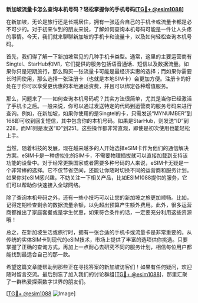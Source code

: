 **新加坡流量卡怎么查询本机号码？轻松掌握你的手机号码[[TG💪+ @esim1088](https://t.me/s/esim1088)]**

在新加坡，无论是旅行还是长期居住，拥有一张适合自己的手机卡或流量卡都是必不可少的。对于初来乍到的朋友来说，了解如何查询本机号码可能是一件让人头疼的事情。今天，我们就来聊聊新加坡的手机卡和流量卡，以及如何轻松查询本机号码。

首先，我们得了解一下新加坡常见的几种手机卡类型。通常，这里的主要运营商有Singtel、StarHub和M1，它们提供的服务包括语音通话、短信以及数据流量。如果你只是短期旅行，那么购买一张流量卡可能是最经济实惠的选择；而如果你需要长时间使用，那么选择一张注册卡（也就是本地SIM卡）会更加方便。注册卡的好处在于你可以享受更优惠的本地通话资费，并且可以绑定各种增值服务。

那么，问题来了——如何查询本机号码呢？其实方法很简单，尤其是当你已经激活了手机卡之后。一般来说，你可以通过发送特定的代码到运营商的服务号码来进行查询。例如，在新加坡，如果你使用的是Singtel的卡，只需发送“MYNUMBER”到168即可收到回复短信，其中包含你的本机号码。如果是StarHub，则发送“ID”到228，而M1则是发送“ID”到251。这些操作都非常直观，即使是初次使用也能轻松上手。

当然，随着科技的发展，现在越来越多的人开始选择eSIM卡作为他们的通信解决方案。eSIM卡是一种虚拟化的SIM卡，不需要物理插拔就可以直接加载到支持该功能的设备中。对于经常更换国家或者需要多种号码的人来说，eSIM卡无疑是一个非常棒的选择。它不仅节省空间，还能让你随时切换不同的运营商和服务计划。如果你对eSIM感兴趣，不妨关注一下相关产品，比如ESIM1088提供的服务，它们可以帮助你快速接入全球网络。

除了查询本机号码之外，还有一些小技巧可以让您的新加坡之旅更加顺畅。比如，记得定期检查剩余的数据流量余额，以免超出预算产生额外费用。此外，很多运营商都推出了家庭套餐或是学生优惠，如果符合条件的话，一定要充分利用这些资源哦！

总之，在新加坡生活或旅行时，拥有一张合适的手机卡或流量卡是非常重要的。从传统的实体SIM卡到现代的eSIM技术，市场上提供了丰富的选项供你挑选。只要掌握了正确的查询方式，再加上一点耐心去研究不同的服务计划，相信每位用户都能找到最适合自己的那一款。

希望这篇文章能帮助到那些正在寻找答案的新加坡访客们！如果有任何疑问，欢迎随时留言交流。最后别忘了加入我们的讨论群组[[TG💪+ @esim1088](https://t.me/s/esim1088)]，那里汇聚了一群热爱探索数字世界的朋友们。

[[TG💪+ @esim1088](https://t.me/s/esim1088) ![Image](https://i.postimg.cc/4NQfJmqS/Snipaste-2025-05-13-00-14-12.png)]